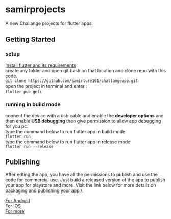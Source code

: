 # samirprojects

A new Challange projects for flutter apps.

## Getting Started

### setup

[Install flutter and its requirements](https://https://docs.flutter.dev/get-started/install)\
create any folder and open git bash on that location and clone repo with this code.\
`git clone https://github.com/samirlure161/challangeapp.git`\
open the project in terminal and enter :\
`flutter pub get`\

### running in build mode

connect the device with a usb cable and enable the **developer options** and then enable **USB debugging** then give permission to allow app debugging for you pc.\
type the command below to run flutter app in build mode:\
`flutter run`\
type the command below to run flutter app in release mode \
`flutter run --release`

## Publishing

After edting the app, you have all the permissions to publish and use the code for commercial use. Just build a released version of the app to publish your app for playstore and more. Visit the link below for more details on  packaging and publishing your app.\

[For Android](https://docs.flutter.dev/deployment/android)\
[For IOS](https://docs.flutter.dev/deployment/ios)\
[For more](https://flutter.dev)
